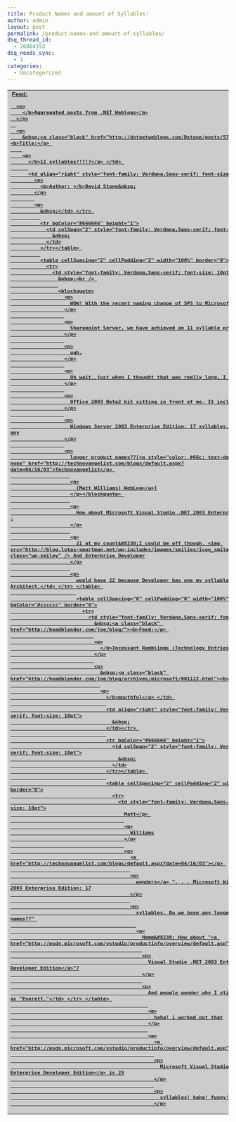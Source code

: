 ```yaml
---
title: Product Names and amount of Syllables!
author: admin
layout: post
permalink: /product-names-and-amount-of-syllables/
dsq_thread_id:
  - 26004193
dsq_needs_sync:
  - 1
categories:
  - Uncategorized
---
```

<table cellSpacing="0" cellPadding="0" width="100%" bgColor="#cccccc" border="0">
  <tr>
    <td style="font-family: Verdana,Sans-serif; font-size: 10pt">
      &nbsp;<a class="black" href="http://DotNetWebLogs.com"><b>Feed:</p> 
      
      <p>
        </b>Aggregated posts from .NET Weblogs</a>
      </p>
      
      <p>
        &nbsp;<a class="black" href="http://dotnetweblogs.com/Dstone/posts/5759.aspx"><b>Title:</p> 
        
        <p>
          </b>11 syllables?!?!?</a> </td> 
          
          <td align="right" style="font-family: Verdana,Sans-serif; font-size: 10pt">
            <p>
              <b>Author: </b>David Stone&nbsp;
            </p>
            
            <p>
              &nbsp;</td> </tr> 
              
              <tr bgColor="#666666" height="1">
                <td colSpan="2" style="font-family: Verdana,Sans-serif; font-size: 10pt">
                  &nbsp;
                </td>
              </tr></table> 
              
              <table cellSpacing="2" cellPadding="2" width="100%" border="0">
                <tr>
                  <td style="font-family: Verdana,Sans-serif; font-size: 10pt">
                    &nbsp;<br /> 
                    
                    <blockquote>
                      <p>
                        WOW! With the recent naming change of SPS to Microsoft Office
                      </p>
                      
                      <p>
                        Sharepoint Server, we have achieved an 11 syllable product name.
                      </p>
                      
                      <p>
                        ugh.
                      </p>
                      
                      <p>
                        Oh wait..just when I thought that was really long, I noticed the
                      </p>
                      
                      <p>
                        Office 2003 Beta2 kit sitting in front of me. It includes Microsoft
                      </p>
                      
                      <p>
                        Windows Server 2003 Enterprise Edition: 17 syllables. Do we have any
                      </p>
                      
                      <p>
                        longer product names??[<a style="color: #66c; text-decoration: none" href="http://technovangelist.com/blogs/default.aspx?date=04/16/03">Technovangelist</p> 
                        
                        <p>
                          (Matt Williams) WebLog</a>]
                        </p></blockquote> 
                        
                        <p>
                          How about Microsoft Visual Studio .NET 2003 Enterprise Architect? :
                        </p>
                        
                        <p>
                          21 at my count&#8230;I could be off though. <img src="http://blog.lotas-smartman.net/wp-includes/images/smilies/icon_smile.gif" alt=":)" class="wp-smiley" /> And Enterprise Developer
                        </p>
                        
                        <p>
                          would have 22 because Developer has one my syllable than Architect.</td> </tr> </table> 
                          
                          <table cellSpacing="0" cellPadding="0" width="100%" bgColor="#cccccc" border="0">
                            <tr>
                              <td style="font-family: Verdana,Sans-serif; font-size: 10pt">
                                &nbsp;<a class="black" href="http://headblender.com/joe/blog/"><b>Feed:</p> 
                                
                                <p>
                                  </b>Incessant Ramblings (Technology Entries)</a>
                                </p>
                                
                                <p>
                                  &nbsp;<a class="black" href="http://headblender.com/joe/blog/archives/microsoft/001122.html"><b>Title:</p> 
                                  
                                  <p>
                                    </b>mouthful</a> </td> 
                                    
                                    <td align="right" style="font-family: Verdana,Sans-serif; font-size: 10pt">
                                      &nbsp;
                                    </td></tr> 
                                    
                                    <tr bgColor="#666666" height="1">
                                      <td colSpan="2" style="font-family: Verdana,Sans-serif; font-size: 10pt">
                                        &nbsp;
                                      </td>
                                    </tr></table> 
                                    
                                    <table cellSpacing="2" cellPadding="2" width="100%" border="0">
                                      <tr>
                                        <td style="font-family: Verdana,Sans-serif; font-size: 10pt">
                                          Matt</p> 
                                          
                                          <p>
                                            Williams
                                          </p>
                                          
                                          <p>
                                            <a href="http://technovangelist.com/blogs/default.aspx?date=04/16/03"></p> 
                                            
                                            <p>
                                              wonders</a> ". . . Microsoft Windows Server 2003 Enterprise Edition: 17
                                            </p>
                                            
                                            <p>
                                              syllables. Do we have any longer product names??" 
                                              
                                              <p>
                                                Hmmm&#8230; How about "<a href="http://msdn.microsoft.com/vstudio/productinfo/overview/default.asp">Microsoft</p> 
                                                
                                                <p>
                                                  Visual Studio .NET 2003 Enterprise Developer Edition</a>"?
                                                </p>
                                                
                                                <p>
                                                  And people wonder why I still refer to it as "Everett."</td> </tr> </table> 
                                                  
                                                  <p>
                                                    haha! i worked out that
                                                  </p>
                                                  
                                                  <p>
                                                    <a href="http://msdn.microsoft.com/vstudio/productinfo/overview/default.asp"></p> 
                                                    
                                                    <p>
                                                      Microsoft Visual Studio .NET 2003 Enterprise Developer Edition</a> is 23
                                                    </p>
                                                    
                                                    <p>
                                                      syllables! haha! funny!
                                                    </p>